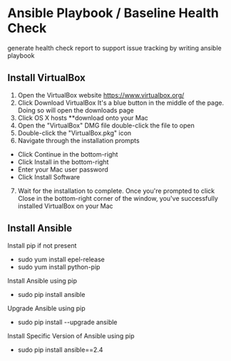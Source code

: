 #  Ansible Playbook / Baseline Health Check
generate health check report to support issue tracking by writing ansible playbook

## Install VirtualBox
1. Open the VirtualBox website https://www.virtualbox.org/  
2. Click Download VirtualBox It's a blue button in the middle of the page. Doing so will open the downloads page
3. Click OS X hosts  **download onto your Mac
4. Open the "VirtualBox" DMG file double-click the file to open
5. Double-click the "VirtualBox.pkg" icon
6. Navigate through the installation prompts
* Click Continue in the bottom-right 
* Click Install in the bottom-right
* Enter your Mac user password
* Click Install Software
7. Wait for the installation to complete. Once you're prompted to click Close in the bottom-right corner of the window, you've successfully installed VirtualBox on your Mac

## Install Ansible 
Install pip if not present 
* sudo yum install epel-release
* sudo yum install python-pip

Install Ansible using pip
* sudo pip install ansible

Upgrade Ansible using pip
* sudo pip install --upgrade ansible

Install Specific Version of Ansible using pip
* sudo pip install ansible==2.4



